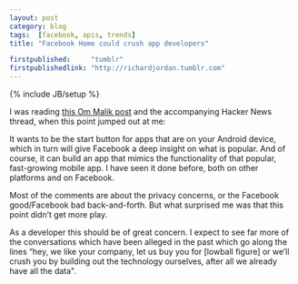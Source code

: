 ```yaml
---
layout: post
category: blog
tags:  [facebook, apis, trends]
title: "Facebook Home could crush app developers"

firstpublished:     "tumblr"
firstpublishedlink: "http://richardjordan.tumblr.com"
---
```

{% include JB/setup %}


I was reading [this Om Malik post](http://gigaom.com/2013/04/04/why-facebook-home-bothers-me-it-destroys-any-notion-of-privacy/) and the accompanying Hacker News thread, when this point jumped out at me:

It wants to be the start button for apps that are on your Android device, which in turn will give Facebook a deep insight on what is popular. And of course, it can build an app that mimics the functionality of that popular, fast-growing mobile app. I have seen it done before, both on other platforms and on Facebook.

Most of the comments are about the privacy concerns, or the Facebook good/Facebook bad back-and-forth.  But what surprised me was that this point didn’t get more play.

As a developer this should be of great concern.  I expect to see far more of the conversations which have been alleged in the past which go along the lines “hey, we like your company, let us buy you for \[lowball figure] or we’ll crush you by building out the technology ourselves, after all we already have all the data".

